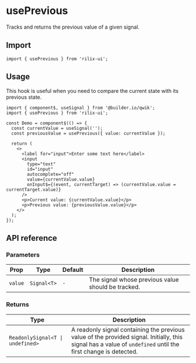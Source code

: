 # usePrevious

Tracks and returns the previous value of a given signal.

## Import

```tsx
import { usePrevious } from 'rilix-ui';
```

## Usage

This hook is useful when you need to compare the current state with its previous state.

```tsx
import { component$, useSignal } from '@builder.io/qwik';
import { usePrevious } from 'rilix-ui';

const Demo = component$(() => {
  const currentValue = useSignal('');
  const previousValue = usePrevious({ value: currentValue });

  return (
    <>
      <label for="input">Enter some text here</label>
      <input
        type="text"
        id="input"
        autocomplete="off"
        value={currentValue.value}
        onInput$={(event, currentTarget) => (currentValue.value = currentTarget.value)}
      />
      <p>Current value: {currentValue.value}</p>
      <p>Previous value: {previousValue.value}</p>
    </>
  );
});
```

## API reference

### Parameters

| Prop    | Type        | Default | Description                                        |
| ------- | ----------- | ------- | -------------------------------------------------- |
| `value` | `Signal<T>` | `-`     | The signal whose previous value should be tracked. |

### Returns

| Type                             | Description                                                                                                                                                   |
| -------------------------------- | ------------------------------------------------------------------------------------------------------------------------------------------------------------- |
| `ReadonlySignal<T \| undefined>` | A readonly signal containing the previous value of the provided signal. Initially, this signal has a value of `undefined` until the first change is detected. |
